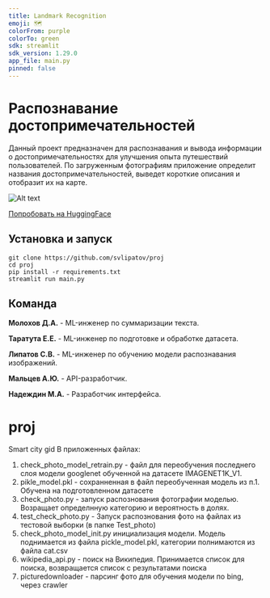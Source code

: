 ```yaml
---
title: Landmark Recognition
emoji: 🗺️
colorFrom: purple
colorTo: green
sdk: streamlit
sdk_version: 1.29.0
app_file: main.py
pinned: false
---
```

# Распознавание достопримечательностей

Данный проект предназначен для распознавания и вывода информации о достопримечательностях для улучшения опыта путешествий пользователей. По загруженным фотографиям приложение определит названия достопримечательностей, выведет короткие описания и отобразит их на карте.

![Alt text](images/demonstration.gif)

[Попробовать на HuggingFace](https://huggingface.co/spaces/molokhovdmitry/landmark_recognition)



## Установка и запуск

```
git clone https://github.com/svlipatov/proj
cd proj
pip install -r requirements.txt
streamlit run main.py
```

## Команда

**Молохов Д.А.** - ML-инженер по суммаризации текста.

**Таратута Е.Е.** - ML-инженер по подготовке и обработке датасета.

**Липатов С.В.** - ML-инженер по обучению модели распознавания изображений.

**Мальцев А.Ю.** - API-разработчик.

**Надеждин М.А.** - Разработчик интерфейса.



# proj
Smart city gid
В приложенных файлах:
1. check_photo_model_retrain.py - файл для переобучения последнего слоя модели googlenet обученной на датасете IMAGENET1K_V1.
2. pikle_model.pkl  - сохранненная в файл переобученная модель из п.1. Обучена на подготовленном датасете
3. check_photo.py - запуск распознования фотографии моделью. Возращает определнную категорию и вероятность в долях.
4. test_check_photo.py - Запуск распознования фото на файлах из тестовой выборки (в папке Test_photo)
5. check_photo_model_init.py инициализация модели. Модель поднимается из файла pickle_model.pkl, категории полнимаются из файла cat.csv
6. wikipedia_api.py - поиск на Википедия. Принимается список для поиска, возвращается список с результатами поиска
7. picturedownloader - парсинг фото для обучения модели по bing, через crawler
